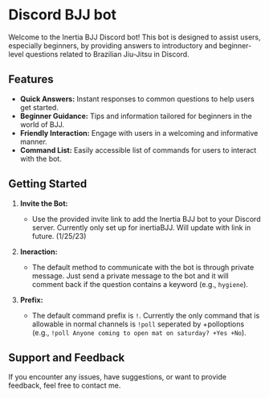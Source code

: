 # Discord BJJ bot

Welcome to the Inertia BJJ Discord bot! This bot is designed to assist users, especially beginners, by providing answers to introductory and beginner-level questions related to Brazilian Jiu-Jitsu in Discord.

## Features

- **Quick Answers:** Instant responses to common questions to help users get started.
- **Beginner Guidance:** Tips and information tailored for beginners in the world of BJJ.
- **Friendly Interaction:** Engage with users in a welcoming and informative manner.
- **Command List:** Easily accessible list of commands for users to interact with the bot.

## Getting Started

1. **Invite the Bot:**
   - Use the provided invite link to add the Inertia BJJ bot to your Discord server. Currently only set up for inertiaBJJ. Will update with link in future. (1/25/23)

2. **Ineraction:**
   - The default method to communicate with the bot is through private message. Just send a private message to the bot and it will comment back if the question contains a keyword (e.g., `hygiene`).

3. **Prefix:**
   - The default command prefix is `!`. Currently the only command that is allowable in normal channels is `!poll` seperated by +polloptions (e.g., `!poll Anyone coming to open mat on saturday? +Yes +No`).


## Support and Feedback

If you encounter any issues, have suggestions, or want to provide feedback, feel free to contact me.

